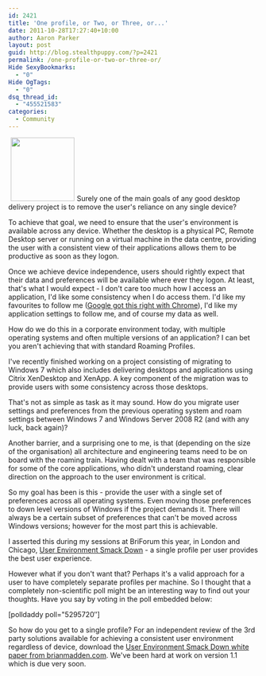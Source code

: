 ```yaml
---
id: 2421
title: 'One profile, or Two, or Three, or...'
date: 2011-10-28T17:27:40+10:00
author: Aaron Parker
layout: post
guid: http://blog.stealthpuppy.com/?p=2421
permalink: /one-profile-or-two-or-three-or/
Hide SexyBookmarks:
  - "0"
Hide OgTags:
  - "0"
dsq_thread_id:
  - "455521583"
categories:
  - Community
---
```

<img class="alignright size-full wp-image-2432" style="margin-left: 5px; margin-right: 5px;" title="User001" src="https://stealthpuppy.com/media/2011/10/User001.png" alt="" width="128" height="128" />Surely one of the main goals of any good desktop delivery project is to remove the user's reliance on any single device?

To achieve that goal, we need to ensure that the user's environment is available across any device. Whether the desktop is a physical PC, Remote Desktop server or running on a virtual machine in the data centre, providing the user with a consistent view of their applications allows them to be productive as soon as they logon.

Once we achieve device independence, users should rightly expect that their data and preferences will be available where ever they logon. At least, that's what I would expect - I don't care too much how I access an application, I'd like some consistency when I do access them. I'd like my favourites to follow me ([Google got this right with Chrome](http://www.google.co.uk/support/chrome/bin/answer.py?answer=185277)), I'd like my application settings to follow me, and of course my data as well.

How do we do this in a corporate environment today, with multiple operating systems and often multiple versions of an application? I can bet you aren't achieving that with standard Roaming Profiles.

I've recently finished working on a project consisting of migrating to Windows 7 which also includes delivering desktops and applications using Citrix XenDesktop and XenApp. A key component of the migration was to provide users with some consistency across those desktops.

That's not as simple as task as it may sound. How do you migrate user settings and preferences from the previous operating system and roam settings between Windows 7 and Windows Server 2008 R2 (and with any luck, back again)?

Another barrier, and a surprising one to me, is that (depending on the size of the organisation) all architecture and engineering teams need to be on board with the roaming train. Having dealt with a team that was responsible for some of the core applications, who didn't understand roaming, clear direction on the approach to the user environment is critical.

So my goal has been is this - provide the user with a single set of preferences across all operating systems. Even moving those preferences to down level versions of Windows if the project demands it. There will always be a certain subset of preferences that can't be moved across Windows versions; however for the most part this is achievable.

I asserted this during my sessions at BriForum this year, in London and Chicago, [User Environment Smack Down](http://briforum.com/US/sessions.html#userenvironment) - a single profile per user provides the best user experience.

However what if you don't want that? Perhaps it's a valid approach for a user to have completely separate profiles per machine. So I thought that a completely non-scientific poll might be an interesting way to find out your thoughts. Have you say by voting in the poll embedded below:

[polldaddy poll="5295720&#8243;]

So how do you get to a single profile? For an independent review of the 3rd party solutions available for achieving a consistent user environment regardless of device, download the [User Environment Smack Down white paper from brianmadden.com](http://www.brianmadden.com/blogs/rubenspruijt/archive/2011/06/29/user-environment-management-smackdown-head-to-head-analysis-of-appsense-citrix-immidio-liquidware-labs-microsoft-quest-res-scense-tricerat-unidesk-and-vuem.aspx). We've been hard at work on version 1.1 which is due very soon.